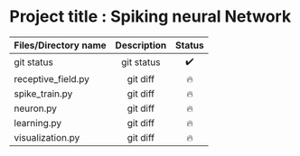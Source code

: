 
# Project title : Spiking neural Network


| Files/Directory name | Description | Status |
| :---               |     :---:      |   :---: |
| git status         | git status     | :heavy_check_mark:    |
| receptive_field.py | git diff       | :fire:      |
| spike_train.py     | git diff       | :fire:      |
| neuron.py          | git diff       | :fire:      |
| learning.py        | git diff       | :fire:      |
| visualization.py   | git diff       | :fire:      |


